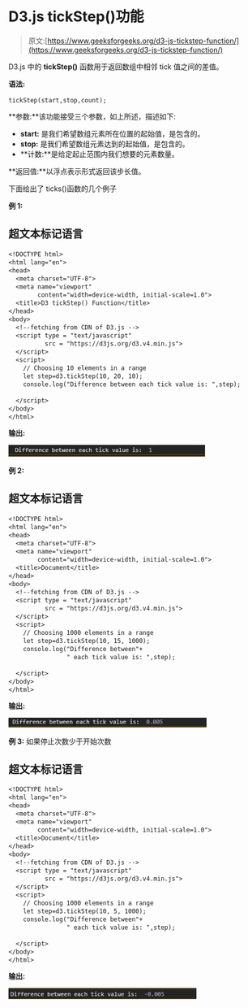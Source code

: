 # D3.js tickStep()功能

> 原文:[https://www.geeksforgeeks.org/d3-js-tickstep-function/](https://www.geeksforgeeks.org/d3-js-tickstep-function/)

D3.js 中的 **tickStep()** 函数用于返回数组中相邻 tick 值之间的差值。

**语法:**

```
tickStep(start,stop,count);

```

**参数:**该功能接受三个参数，如上所述，描述如下:

*   **start:** 是我们希望数组元素所在位置的起始值，是包含的。
*   **stop:** 是我们希望数组元素达到的起始值，是包含的。
*   **计数:**是给定起止范围内我们想要的元素数量。

**返回值:**以浮点表示形式返回该步长值。

下面给出了 ticks()函数的几个例子

**例 1:**

## 超文本标记语言

```
<!DOCTYPE html>
<html lang="en">
<head>
  <meta charset="UTF-8">
  <meta name="viewport" 
        content="width=device-width, initial-scale=1.0">
  <title>D3 tickStep() Function</title>
</head>
<body>
  <!--fetching from CDN of D3.js -->
  <script type = "text/javascript" 
          src = "https://d3js.org/d3.v4.min.js">
  </script>
  <script>
    // Choosing 10 elements in a range
    let step=d3.tickStep(10, 20, 10);
    console.log("Difference between each tick value is: ",step);

  </script>
</body>
</html>
```

**输出:**

![](img/b3757b9056c73b619f65e911645a38ae.png)

**例 2:**

## 超文本标记语言

```
<!DOCTYPE html>
<html lang="en">
<head>
  <meta charset="UTF-8">
  <meta name="viewport" 
        content="width=device-width, initial-scale=1.0">
  <title>Document</title>
</head>
<body>
  <!--fetching from CDN of D3.js -->
  <script type = "text/javascript" 
          src = "https://d3js.org/d3.v4.min.js">
  </script>
  <script>
    // Choosing 1000 elements in a range
    let step=d3.tickStep(10, 15, 1000);
    console.log("Difference between"+
                " each tick value is: ",step);

  </script>
</body>
</html>
```

**输出:**

![](img/87cdc031b65e311e592526a4ca031cf6.png)

**例 3:** 如果停止次数少于开始次数

## 超文本标记语言

```
<!DOCTYPE html>
<html lang="en">
<head>
  <meta charset="UTF-8">
  <meta name="viewport" 
        content="width=device-width, initial-scale=1.0">
  <title>Document</title>
</head>
<body>
  <!--fetching from CDN of D3.js -->
  <script type = "text/javascript" 
          src = "https://d3js.org/d3.v4.min.js">
  </script>
  <script>
    // Choosing 1000 elements in a range
    let step=d3.tickStep(10, 5, 1000);
    console.log("Difference between"+
                " each tick value is: ",step);

  </script>
</body>
</html>
```

**输出:**

![](img/f37fb58e1e180a8a11b86820c86bf807.png)